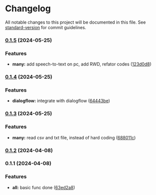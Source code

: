 # Changelog

All notable changes to this project will be documented in this file. See [standard-version](https://github.com/conventional-changelog/standard-version) for commit guidelines.

### [0.1.5](https://github.com/wolfzxcv/gen-ai/compare/v0.1.4...v0.1.5) (2024-05-25)


### Features

* **many:** add speech-to-text on pc, add RWD, refator codes ([123d0d8](https://github.com/wolfzxcv/gen-ai/commit/123d0d846ef3b55412c1ff4570749de37f403b95))

### [0.1.4](https://github.com/wolfzxcv/gen-ai/compare/v0.1.3...v0.1.4) (2024-05-25)


### Features

* **dialogflow:** integrate with dialogflow ([64443be](https://github.com/wolfzxcv/gen-ai/commit/64443be429507cc420dd8a5ca3ce9dc38fb1ccaf))

### [0.1.3](https://github.com/wolfzxcv/gen-ai/compare/v0.1.2...v0.1.3) (2024-05-25)


### Features

* **many:** read csv and txt file, instead of hard coding ([688011c](https://github.com/wolfzxcv/gen-ai/commit/688011ca83ab1f91690b4e6cafc2f4c6764e3d31))

### [0.1.2](https://github.com/wolfzxcv/gen-ai/compare/v0.1.1...v0.1.2) (2024-04-08)

### 0.1.1 (2024-04-08)


### Features

* **all:** basic func done ([63ed2a8](https://github.com/wolfzxcv/gen-ai/commit/63ed2a8044a77300d36d2bacc2489457832c3a79))
